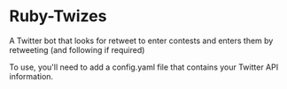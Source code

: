 # Ruby-Twizes
A Twitter bot that looks for retweet to enter contests and enters them by retweeting (and following if required)

To use, you'll need to add a config.yaml file that contains your Twitter API information.